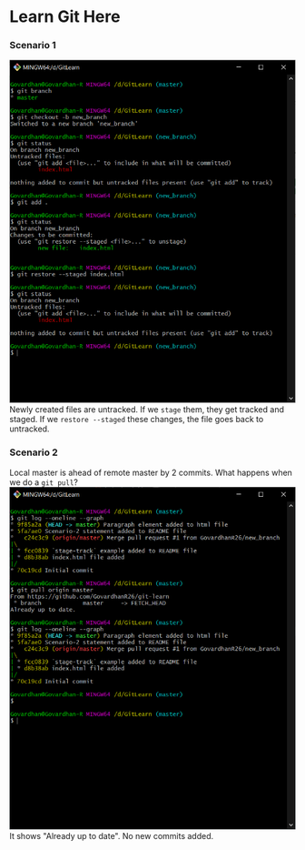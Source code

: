 # Learn Git Here

### Scenario 1

![Newly created files are untracked](image.png) <br/>
Newly created files are untracked. If we `stage` them, they get tracked and staged. If we `restore --staged` these changes, the file goes back to untracked.

### Scenario 2

Local master is ahead of remote master by 2 commits. What happens when we do a `git pull`?
![Alt text](scenario2.png) <br/>
It shows "Already up to date". No new commits added.
